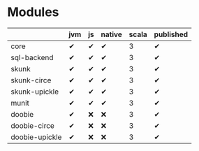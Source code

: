 # Modules
|                | jvm | js | native | scala | published |
|----------------|-----|----|--------|-------|-----------|
| core           | ✔   | ✔  | ✔      | 3     | ✔         |
| sql-backend    | ✔   | ✔  | ✔      | 3     | ✔         |
| skunk          | ✔   | ✔  | ✔      | 3     | ✔         |
| skunk-circe    | ✔   | ✔  | ✔      | 3     | ✔         |
| skunk-upickle  | ✔   | ✔  | ✔      | 3     | ✔         |
| munit          | ✔   | ✔  | ✔      | 3     | ✔         |
| doobie         | ✔   | ❌ | ❌     | 3     | ✔         |
| doobie-circe   | ✔   | ❌ | ❌     | 3     | ✔         |
| doobie-upickle | ✔   | ❌ | ❌     | 3     | ✔         |

